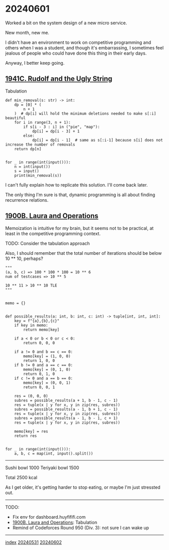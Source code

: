 <head><meta name="viewport" content="width=device-width, initial-scale=1.0, user-scalable=yes" /><meta charset="UTF-8"></head>

# 20240601

Worked a bit on the system design of a new micro service.

New month, new me.

I didn\'t have an environment to work on competitive programming and others when I was a student, and though it\'s embarrassing, I sometimes feel jealous of people who could have done this thing in their early days.

Anyway, I better keep going.

## [1941C. Rudolf and the Ugly String](https://codeforces.com/problemset/problem/1941/C)

Tabulation

```
def min_removal(s: str) -> int:
    dp = [0] * (
        n + 1
    )  # dp[i] will hold the minimum deletions needed to make s[:i] beautiful
    for i in range(3, n + 1):
        if s[i - 3 : i] in ("pie", "map"):
            dp[i] = dp[i - 3] + 1
        else:
            dp[i] = dp[i - 1]  # same as s[:i-1] because s[i] does not increase the number of removals
    return dp[n]


for _ in range(int(input())):
    n = int(input())
    s = input()
    print(min_removal(s))
```

I can\'t fully explain how to replicate this solution. I\'ll come back later.

The only thing I\'m sure is that, dynamic programming is all about finding recurrence relations.

## [1900B. Laura and Operations](https://codeforces.com/problemset/problem/1900/B)

Memoization is intuitive for my brain, but it seems not to be practical, at least in the competitive programming context.

TODO: Consider the tabulation approach

Also, I should remember that the total number of iterations should be below 10 ** 10, perhaps?

```
"""
(a, b, c) => 100 * 100 * 100 = 10 ** 6
num of testcases => 10 ** 5

10 ** 11 > 10 ** 10 TLE
"""


memo = {}


def possible_results(a: int, b: int, c: int) -> tuple[int, int, int]:
    key = f"{a},{b},{c}"
    if key in memo:
        return memo[key]

    if a < 0 or b < 0 or c < 0:
        return 0, 0, 0

    if a != 0 and b == c == 0:
        memo[key] = (1, 0, 0)
        return 1, 0, 0
    if b != 0 and a == c == 0:
        memo[key] = (0, 1, 0)
        return 0, 1, 0
    if c != 0 and a == b == 0:
        memo[key] = (0, 0, 1)
        return 0, 0, 1

    res = (0, 0, 0)
    subres = possible_results(a + 1, b - 1, c - 1)
    res = tuple(x | y for x, y in zip(res, subres))
    subres = possible_results(a - 1, b + 1, c - 1)
    res = tuple(x | y for x, y in zip(res, subres))
    subres = possible_results(a - 1, b - 1, c + 1)
    res = tuple(x | y for x, y in zip(res, subres))

    memo[key] = res
    return res


for _ in range(int(input())):
    a, b, c = map(int, input().split())
```

---

Sushi bowl 1000
Teriyaki bowl 1500

Total 2500 kcal

As I get older, it's getting harder to stop eating, or maybe I\'m just stressted out.

---

TODO:

- Fix env for dashboard.huyfififi.com
- [1900B. Laura and Operations](https://codeforces.com/problemset/problem/1900/B): Tabulation
- Remind of Codeforces Round 950 (Div. 3): not sure I can wake up

---

[index](../../index.html)
[20240531](../05/20240531.html)
[20240602](20240602.html)
